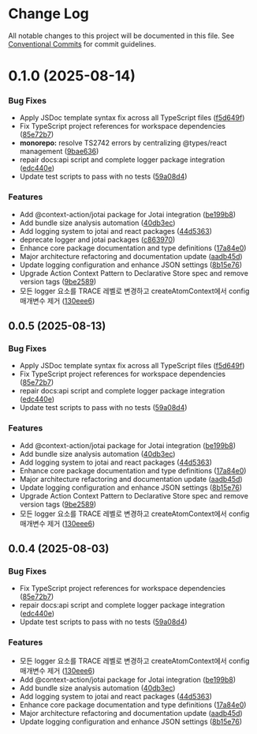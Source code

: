 # Change Log

All notable changes to this project will be documented in this file.
See [Conventional Commits](https://conventionalcommits.org) for commit guidelines.

# 0.1.0 (2025-08-14)


### Bug Fixes

* Apply JSDoc template syntax fix across all TypeScript files ([f5d649f](https://github.com/mineclover/context-action/commit/f5d649f8193f8da6f5b3814fef5ef36eeafb64a5))
* Fix TypeScript project references for workspace dependencies ([85e72b7](https://github.com/mineclover/context-action/commit/85e72b701e743e39eaf7b72dad338e5fd95109d6))
* **monorepo:** resolve TS2742 errors by centralizing @types/react management ([9bae636](https://github.com/mineclover/context-action/commit/9bae636f4a14e2ca7e3c26136f8d98f57040c79c))
* repair docs:api script and complete logger package integration ([edc440e](https://github.com/mineclover/context-action/commit/edc440e440450994217e4dc94582d4fa91b6988d))
* Update test scripts to pass with no tests ([59a08d4](https://github.com/mineclover/context-action/commit/59a08d435ad52698497b220277569a521f89f5d7))


### Features

* Add @context-action/jotai package for Jotai integration ([be199b8](https://github.com/mineclover/context-action/commit/be199b8c5a35a20bce03a5abc93ba282cdb8ef8d))
* Add bundle size analysis automation ([40db3ec](https://github.com/mineclover/context-action/commit/40db3ec60304f3775f2e3f0c508d26615264cd41))
* Add logging system to jotai and react packages ([44d5363](https://github.com/mineclover/context-action/commit/44d536324bcc1a78da5d990279f01fd1352d1d25))
* deprecate logger and jotai packages ([c863970](https://github.com/mineclover/context-action/commit/c8639708f489612acd5f08b0391cc7c86d859cd8))
* Enhance core package documentation and type definitions ([17a84e0](https://github.com/mineclover/context-action/commit/17a84e0e1465d0ebcddfc92ae3c6b767f8f20401))
* Major architecture refactoring and documentation update ([aadb45d](https://github.com/mineclover/context-action/commit/aadb45d0bc86502243b2390a1c6da7d4736e0208))
* Update logging configuration and enhance JSON settings ([8b15e76](https://github.com/mineclover/context-action/commit/8b15e76ff48c03aca2c876bf5f13eed36e26766b))
* Upgrade Action Context Pattern to Declarative Store spec and remove version tags ([9be2589](https://github.com/mineclover/context-action/commit/9be25895724fb57f97de6ea0c98db3e8b586bda6))
* 모든 logger 요소를 TRACE 레벨로 변경하고 createAtomContext에서 config 매개변수 제거 ([130eee6](https://github.com/mineclover/context-action/commit/130eee6f98c3fafaa13dc237a4f08e9f1ee1fbd8))





## 0.0.5 (2025-08-13)


### Bug Fixes

* Apply JSDoc template syntax fix across all TypeScript files ([f5d649f](https://github.com/mineclover/context-action/commit/f5d649f8193f8da6f5b3814fef5ef36eeafb64a5))
* Fix TypeScript project references for workspace dependencies ([85e72b7](https://github.com/mineclover/context-action/commit/85e72b701e743e39eaf7b72dad338e5fd95109d6))
* repair docs:api script and complete logger package integration ([edc440e](https://github.com/mineclover/context-action/commit/edc440e440450994217e4dc94582d4fa91b6988d))
* Update test scripts to pass with no tests ([59a08d4](https://github.com/mineclover/context-action/commit/59a08d435ad52698497b220277569a521f89f5d7))


### Features

* Add @context-action/jotai package for Jotai integration ([be199b8](https://github.com/mineclover/context-action/commit/be199b8c5a35a20bce03a5abc93ba282cdb8ef8d))
* Add bundle size analysis automation ([40db3ec](https://github.com/mineclover/context-action/commit/40db3ec60304f3775f2e3f0c508d26615264cd41))
* Add logging system to jotai and react packages ([44d5363](https://github.com/mineclover/context-action/commit/44d536324bcc1a78da5d990279f01fd1352d1d25))
* Enhance core package documentation and type definitions ([17a84e0](https://github.com/mineclover/context-action/commit/17a84e0e1465d0ebcddfc92ae3c6b767f8f20401))
* Major architecture refactoring and documentation update ([aadb45d](https://github.com/mineclover/context-action/commit/aadb45d0bc86502243b2390a1c6da7d4736e0208))
* Update logging configuration and enhance JSON settings ([8b15e76](https://github.com/mineclover/context-action/commit/8b15e76ff48c03aca2c876bf5f13eed36e26766b))
* Upgrade Action Context Pattern to Declarative Store spec and remove version tags ([9be2589](https://github.com/mineclover/context-action/commit/9be25895724fb57f97de6ea0c98db3e8b586bda6))
* 모든 logger 요소를 TRACE 레벨로 변경하고 createAtomContext에서 config 매개변수 제거 ([130eee6](https://github.com/mineclover/context-action/commit/130eee6f98c3fafaa13dc237a4f08e9f1ee1fbd8))





## 0.0.4 (2025-08-03)


### Bug Fixes

* Fix TypeScript project references for workspace dependencies ([85e72b7](https://github.com/mineclover/context-action/commit/85e72b701e743e39eaf7b72dad338e5fd95109d6))
* repair docs:api script and complete logger package integration ([edc440e](https://github.com/mineclover/context-action/commit/edc440e440450994217e4dc94582d4fa91b6988d))
* Update test scripts to pass with no tests ([59a08d4](https://github.com/mineclover/context-action/commit/59a08d435ad52698497b220277569a521f89f5d7))


### Features

* 모든 logger 요소를 TRACE 레벨로 변경하고 createAtomContext에서 config 매개변수 제거 ([130eee6](https://github.com/mineclover/context-action/commit/130eee6f98c3fafaa13dc237a4f08e9f1ee1fbd8))
* Add @context-action/jotai package for Jotai integration ([be199b8](https://github.com/mineclover/context-action/commit/be199b8c5a35a20bce03a5abc93ba282cdb8ef8d))
* Add bundle size analysis automation ([40db3ec](https://github.com/mineclover/context-action/commit/40db3ec60304f3775f2e3f0c508d26615264cd41))
* Add logging system to jotai and react packages ([44d5363](https://github.com/mineclover/context-action/commit/44d536324bcc1a78da5d990279f01fd1352d1d25))
* Enhance core package documentation and type definitions ([17a84e0](https://github.com/mineclover/context-action/commit/17a84e0e1465d0ebcddfc92ae3c6b767f8f20401))
* Major architecture refactoring and documentation update ([aadb45d](https://github.com/mineclover/context-action/commit/aadb45d0bc86502243b2390a1c6da7d4736e0208))
* Update logging configuration and enhance JSON settings ([8b15e76](https://github.com/mineclover/context-action/commit/8b15e76ff48c03aca2c876bf5f13eed36e26766b))
